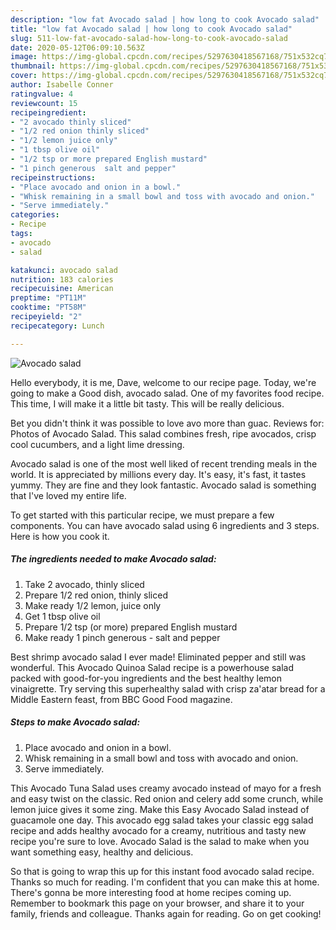 ```yaml
---
description: "low fat Avocado salad | how long to cook Avocado salad"
title: "low fat Avocado salad | how long to cook Avocado salad"
slug: 511-low-fat-avocado-salad-how-long-to-cook-avocado-salad
date: 2020-05-12T06:09:10.563Z
image: https://img-global.cpcdn.com/recipes/5297630418567168/751x532cq70/avocado-salad-recipe-main-photo.jpg
thumbnail: https://img-global.cpcdn.com/recipes/5297630418567168/751x532cq70/avocado-salad-recipe-main-photo.jpg
cover: https://img-global.cpcdn.com/recipes/5297630418567168/751x532cq70/avocado-salad-recipe-main-photo.jpg
author: Isabelle Conner
ratingvalue: 4
reviewcount: 15
recipeingredient:
- "2 avocado thinly sliced"
- "1/2 red onion thinly sliced"
- "1/2 lemon juice only"
- "1 tbsp olive oil"
- "1/2 tsp or more prepared English mustard"
- "1 pinch generous  salt and pepper"
recipeinstructions:
- "Place avocado and onion in a bowl."
- "Whisk remaining in a small bowl and toss with avocado and onion."
- "Serve immediately."
categories:
- Recipe
tags:
- avocado
- salad

katakunci: avocado salad 
nutrition: 183 calories
recipecuisine: American
preptime: "PT11M"
cooktime: "PT58M"
recipeyield: "2"
recipecategory: Lunch

---
```



![Avocado salad](https://img-global.cpcdn.com/recipes/5297630418567168/751x532cq70/avocado-salad-recipe-main-photo.jpg)

Hello everybody, it is me, Dave, welcome to our recipe page. Today, we're going to make a Good dish, avocado salad. One of my favorites food recipe. This time, I will make it a little bit tasty. This will be really delicious.

Bet you didn&#39;t think it was possible to love avo more than guac. Reviews for: Photos of Avocado Salad. This salad combines fresh, ripe avocados, crisp cool cucumbers, and a light lime dressing.

Avocado salad is one of the most well liked of recent trending meals in the world. It is appreciated by millions every day. It's easy, it's fast, it tastes yummy. They are fine and they look fantastic. Avocado salad is something that I've loved my entire life.


To get started with this particular recipe, we must prepare a few components. You can have avocado salad using 6 ingredients and 3 steps. Here is how you cook it.

<!--inarticleads1-->

##### The ingredients needed to make Avocado salad:

1. Take 2 avocado, thinly sliced
1. Prepare 1/2 red onion, thinly sliced
1. Make ready 1/2 lemon, juice only
1. Get 1 tbsp olive oil
1. Prepare 1/2 tsp (or more) prepared English mustard
1. Make ready 1 pinch generous - salt and pepper


Best shrimp avocado salad I ever made! Eliminated pepper and still was wonderful. This Avocado Quinoa Salad recipe is a powerhouse salad packed with good-for-you ingredients and the best healthy lemon vinaigrette. Try serving this superhealthy salad with crisp za&#39;atar bread for a Middle Eastern feast, from BBC Good Food magazine. 

<!--inarticleads2-->

##### Steps to make Avocado salad:

1. Place avocado and onion in a bowl.
1. Whisk remaining in a small bowl and toss with avocado and onion.
1. Serve immediately.


This Avocado Tuna Salad uses creamy avocado instead of mayo for a fresh and easy twist on the classic. Red onion and celery add some crunch, while lemon juice gives it some zing. Make this Easy Avocado Salad instead of guacamole one day. This avocado egg salad takes your classic egg salad recipe and adds healthy avocado for a creamy, nutritious and tasty new recipe you&#39;re sure to love. Avocado Salad is the salad to make when you want something easy, healthy and delicious. 

So that is going to wrap this up for this instant food avocado salad recipe. Thanks so much for reading. I'm confident that you can make this at home. There's gonna be more interesting food at home recipes coming up. Remember to bookmark this page on your browser, and share it to your family, friends and colleague. Thanks again for reading. Go on get cooking!
